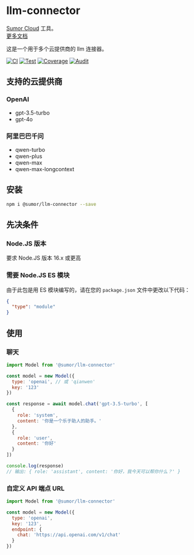 # llm-connector

[Sumor Cloud](https://sumor.cloud) 工具。  
[更多文档](https://sumor.cloud/llm-connector)

这是一个用于多个云提供商的 llm 连接器。

[![CI](https://github.com/sumor-cloud/llm-connector/actions/workflows/ci.yml/badge.svg)](https://github.com/sumor-cloud/llm-connector/actions/workflows/ci.yml)
[![Test](https://github.com/sumor-cloud/llm-connector/actions/workflows/ut.yml/badge.svg)](https://github.com/sumor-cloud/llm-connector/actions/workflows/ut.yml)
[![Coverage](https://github.com/sumor-cloud/llm-connector/actions/workflows/coverage.yml/badge.svg)](https://github.com/sumor-cloud/llm-connector/actions/workflows/coverage.yml)
[![Audit](https://github.com/sumor-cloud/llm-connector/actions/workflows/audit.yml/badge.svg)](https://github.com/sumor-cloud/llm-connector/actions/workflows/audit.yml)

## 支持的云提供商

### OpenAI

- gpt-3.5-turbo
- gpt-4o

### 阿里巴巴千问

- qwen-turbo
- qwen-plus
- qwen-max
- qwen-max-longcontext

## 安装

```bash
npm i @sumor/llm-connector --save
```

## 先决条件

### Node.JS 版本

要求 Node.JS 版本 16.x 或更高

### 需要 Node.JS ES 模块

由于此包是用 ES 模块编写的，请在您的 `package.json` 文件中更改以下代码：

```json
{
  "type": "module"
}
```

## 使用

### 聊天

```javascript
import Model from '@sumor/llm-connector'

const model = new Model({
  type: 'openai', // 或 'qianwen'
  key: '123'
})

const response = await model.chat('gpt-3.5-turbo', [
  {
    role: 'system',
    content: '你是一个乐于助人的助手。'
  },
  {
    role: 'user',
    content: '你好'
  }
])

console.log(response)
// 输出: { role: 'assistant', content: '你好，我今天可以帮你什么？' }
```

### 自定义 API 端点 URL

```javascript
import Model from '@sumor/llm-connector'

const model = new Model({
  type: 'openai',
  key: '123',
  endpoint: {
    chat: 'https://api.openai.com/v1/chat'
  }
})
```